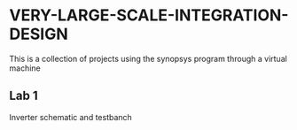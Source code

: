 # VERY-LARGE-SCALE-INTEGRATION-DESIGN
This is a collection of projects using the synopsys program through a virtual machine

## Lab 1
Inverter schematic and testbanch
